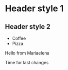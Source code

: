 # Header style 1

## Header style 2

* Coffee
* Pizza

Hello from Mariaelena

Time for last changes
